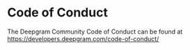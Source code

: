 # Code of Conduct

The Deepgram Community Code of Conduct can be found at <https://developers.deepgram.com/code-of-conduct/>
